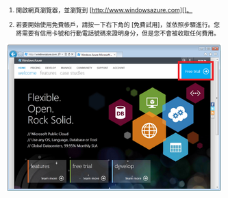 1. 開啟網頁瀏覽器，並瀏覽到 [http://www.windowsazure.com][]。

2. 若要開始使用免費帳戶，請按一下右下角的 [免費試用]，並依照步驟進行。您將需要有信用卡號和行動電話號碼來證明身分，但是您不會被收取任何費用。

 ![Azure 網站][0]


[0]: ./media/create-azure-account/freetrialonwindowsazurehomepage.png
 

<!---HONumber=Oct15_HO3-->